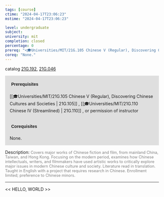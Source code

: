 ```yaml
---
tags: [course]
ctime: "2024-04-17T23:06:23"
mstime: "2024-04-17T23:06:23"

level: undergraduate
subject: 
university: mit
completion: closed
percentage: 0
prereq: "<🎓Universities/MIT/21G.105 Chinese V (Regular), Discovering Chinese Cultures and Societies> , <🎓Universities/MIT/21G.110 Chinese IV (Streamlined)> , or permission of instructor"
coreq: "None."
---
```


catalog [21G.192](http://student.mit.edu/catalog/m21Gb.html#21G.192), [21G.046](http://student.mit.edu/catalog/m21Ga.html#21G.046)

<span style="display: block; padding: 15px; background-color: rgb(100, 100, 100, 0.2);"><font id="m_prereq2160_0" style="display: block; font-family: Arial, sans-serif; font-weight: bold; padding: 5px">Prerequisites</font><br><span id="prereq2160_0">[[🎓Universities/MIT/21G.105 Chinese V (Regular), Discovering Chinese Cultures and Societies | 21G.105]] , [[🎓Universities/MIT/21G.110 Chinese IV (Streamlined) | 21G.110]] , or permission of instructor</span></span>
<span style="display: block; padding: 15px; background-color: rgb(100, 100, 100, 0.2);"><font id="m_coreq2160_0" style="display: block; font-family: Arial, sans-serif; font-weight: bold; padding: 5px">Corequisites</font><br><span id="coreq2160_0">None.</span></span>

<font style="">Description:</font>
<font style="color: grey; font-size: 0.8rem;">Covers major works of Chinese fiction and film, from mainland China, Taiwan, and Hong Kong. Focusing on the modern period, examines how Chinese intellectuals, writers, and filmmakers have used artistic works to critically explore major issues in modern Chinese culture and society. Literature read in translation. Taught in English with a project that requires research in Chinese. Enrollment limited; preference to Chinese minors.</font>



---

<< HELLO, WORLD >>
